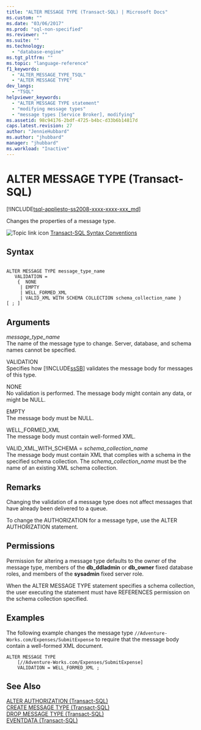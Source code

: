 ```yaml
---
title: "ALTER MESSAGE TYPE (Transact-SQL) | Microsoft Docs"
ms.custom: ""
ms.date: "03/06/2017"
ms.prod: "sql-non-specified"
ms.reviewer: ""
ms.suite: ""
ms.technology: 
  - "database-engine"
ms.tgt_pltfrm: ""
ms.topic: "language-reference"
f1_keywords: 
  - "ALTER_MESSAGE_TYPE_TSQL"
  - "ALTER MESSAGE TYPE"
dev_langs: 
  - "TSQL"
helpviewer_keywords: 
  - "ALTER MESSAGE TYPE statement"
  - "modifying message types"
  - "message types [Service Broker], modifying"
ms.assetid: 98c94176-2bdf-4725-b4bc-d33b6b14817d
caps.latest.revision: 27
author: "JennieHubbard"
ms.author: "jhubbard"
manager: "jhubbard"
ms.workload: "Inactive"
---
```

# ALTER MESSAGE TYPE (Transact-SQL)
[!INCLUDE[tsql-appliesto-ss2008-xxxx-xxxx-xxx_md](../../includes/tsql-appliesto-ss2008-xxxx-xxxx-xxx-md.md)]

  Changes the properties of a message type.  
  
 ![Topic link icon](../../database-engine/configure-windows/media/topic-link.gif "Topic link icon") [Transact-SQL Syntax Conventions](../../t-sql/language-elements/transact-sql-syntax-conventions-transact-sql.md)  
  
## Syntax  
  
```  
  
ALTER MESSAGE TYPE message_type_name  
   VALIDATION =  
    {  NONE   
     | EMPTY   
     | WELL_FORMED_XML   
     | VALID_XML WITH SCHEMA COLLECTION schema_collection_name }  
[ ; ]  
```  
  
## Arguments  
 *message_type_name*  
 The name of the message type to change. Server, database, and schema names cannot be specified.  
  
 VALIDATION  
 Specifies how [!INCLUDE[ssSB](../../includes/sssb-md.md)] validates the message body for messages of this type.  
  
 NONE  
 No validation is performed. The message body might contain any data, or might be NULL.  
  
 EMPTY  
 The message body must be NULL.  
  
 WELL_FORMED_XML  
 The message body must contain well-formed XML.  
  
 VALID_XML_WITH_SCHEMA = *schema_collection_name*  
 The message body must contain XML that complies with a schema in the specified schema collection. The *schema_collection_name* must be the name of an existing XML schema collection.  
  
## Remarks  
 Changing the validation of a message type does not affect messages that have already been delivered to a queue.  
  
 To change the AUTHORIZATION for a message type, use the ALTER AUTHORIZATION statement.  
  
## Permissions  
 Permission for altering a message type defaults to the owner of the message type, members of the **db_ddladmin** or **db_owner** fixed database roles, and members of the **sysadmin** fixed server role.  
  
 When the ALTER MESSAGE TYPE statement specifies a schema collection, the user executing the statement must have REFERENCES permission on the schema collection specified.  
  
## Examples  
 The following example changes the message type `//Adventure-Works.com/Expenses/SubmitExpense` to require that the message body contain a well-formed XML document.  
  
```  
ALTER MESSAGE TYPE  
    [//Adventure-Works.com/Expenses/SubmitExpense]  
    VALIDATION = WELL_FORMED_XML ;  
```  
  
## See Also  
 [ALTER AUTHORIZATION &#40;Transact-SQL&#41;](../../t-sql/statements/alter-authorization-transact-sql.md)   
 [CREATE MESSAGE TYPE &#40;Transact-SQL&#41;](../../t-sql/statements/create-message-type-transact-sql.md)   
 [DROP MESSAGE TYPE &#40;Transact-SQL&#41;](../../t-sql/statements/drop-message-type-transact-sql.md)   
 [EVENTDATA &#40;Transact-SQL&#41;](../../t-sql/functions/eventdata-transact-sql.md)  
  
  
